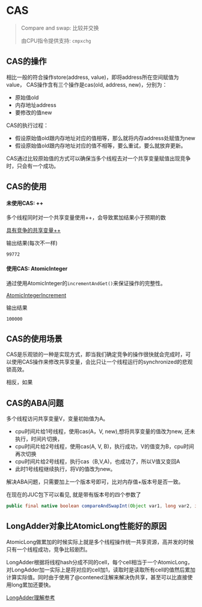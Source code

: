 # CAS

> Compare and swap: 比较并交换
> 
> 由CPU指令提供支持: `cmpxchg`

## CAS的操作

相比一般的符合操作store(address, value)，即将address所在空间赋值为value，
CAS操作含有三个操作是cas(old, address, new)，分别为：
* 原始值old
* 内存地址address
* 要修改的值new

CAS的执行过程：
* 假设原始值old跟内存地址对应的值相等，那么就将内存address处赋值为new
* 假设原始值old跟内存地址对应的值不相等，要么重试，要么就放弃更新。

CAS通过比较原始值的方式可以确保当多个线程去对一个共享变量赋值出现竞争时，只会有一个成功。

## CAS的使用

<!-- tabs:start -->
#### **未使用CAS: ++**

多个线程同时对一个共享变量使用++，会导致累加结果小于预期的数

[具有竞争的共享变量++](./code/RaceIncrement.java ":include :type=code")

输出结果(每次不一样)
```shell
99772
```


#### **使用CAS: AtomicInteger**

通过使用AtomicInteger的`incrementAndGet()`来保证操作的完整性。

[AtomicIntegerIncrement](./code/AtomicIntegerIncrement.java ":include :type=code")

输出结果
```shell
100000
```

<!-- tabs:end -->

## CAS的使用场景

CAS是乐观锁的一种是实现方式，即当我们确定竞争的操作很快就会完成时，可以使用CAS操作来修改共享变量，会比只让一个线程运行的synchronized的悲观锁高效。

相反，如果

## CAS的ABA问题
多个线程访问共享变量V，变量初始值为A。
* cpu时间片给1号线程，使用cas(A，V, new),想将共享变量的值改为new, 还未执行，时间片切换，
* cpu时间片给2号线程，使用cas(A, V, B)，执行成功，V的值变为B，cpu时间再次切换
* cpu时间片给2号线程，执行cas（B,V,A)，也成功了，所以V值又变回A
* 此时1号线程继续执行，将V的值改为new。

解决ABA问题，只需要加上一个版本号即可，比对内存值+版本号是否一致。

在现在的JUC包下可以看见, 就是带有版本号的四个参数了
```java
public final native boolean compareAndSwapInt(Object var1, long var2, int var4, int var5);
```

## LongAdder对象比AtomicLong性能好的原因

AtomicLong做累加的时候实际上就是多个线程操作统一共享资源，高并发的时候只有一个线程成功，竞争比较剧烈。

LongAdder根据将线程hash分成不同的cell，每个cell相当于一个AtomicLong，对LongAdder加一实际上是将对应的cell加1，读取时是读取所有cell的值然后累加计算实际值。同时由于使用了@contened注解来解决伪共享，甚至可以比直接使用long累加还要快。

[LongAdder理解参考](https://zhuanlan.zhihu.com/p/45489739)



